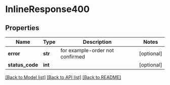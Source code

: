 # InlineResponse400

## Properties
Name | Type | Description | Notes
------------ | ------------- | ------------- | -------------
**error** | **str** | for example-order not confirmed | [optional] 
**status_code** | **int** |  | [optional] 

[[Back to Model list]](../README.md#documentation-for-models) [[Back to API list]](../README.md#documentation-for-api-endpoints) [[Back to README]](../README.md)


